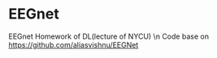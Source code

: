 # EEGnet
EEGnet
Homework of DL(lecture of NYCU) \n
Code base on https://github.com/aliasvishnu/EEGNet
